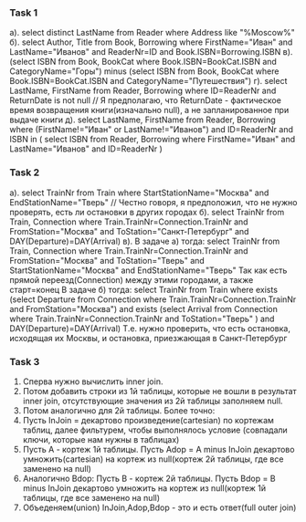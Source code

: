 ### Task 1
а). select distinct LastName from Reader where Address like "%Moscow%"
б). select Author, Title from Book, Borrowing where FirstName="Иван" and LastName="Иванов" and ReaderNr=ID and Book.ISBN=Borrowing.ISBN 
в). (select ISBN from Book, BookCat where Book.ISBN=BookCat.ISBN and CategoryName="Горы") minus (select ISBN from Book, BookCat where Book.ISBN=BookCat.ISBN and CategoryName="Путешествия")
г). select LastName, FirstName from Reader, Borrowing where ID=ReaderNr and ReturnDate is not null   // Я предполагаю, что ReturnDate - фактическое время возвращения книги(изначально null), а не запланированное при выдаче книги
д). select LastName, FirstName from Reader, Borrowing where (FirstName!="Иван" or LastName!="Иванов") and ID=ReaderNr and ISBN in 
	( select ISBN from Reader, Borrowing where FirstName="Иван" and LastName="Иванов" and ID=ReaderNr )
### Task 2
а). select TrainNr from Train where StartStationName="Москва" and EndStationName="Тверь"  // Честно говоря, я предположил, что не нужно проверять, есть ли остановки в других городах
б). select TrainNr from Train, Connection where Train.TrainNr=Connection.TrainNr and FromStation="Москва" and ToStation="Санкт-Петербург" and DAY(Departure)=DAY(Arrival) 
в). 
В задаче а) тогда:
	select TrainNr from Train, Connection where Train.TrainNr=Connection.TrainNr and FromStation="Москва" and ToStation="Тверь" and StartStationName="Москва" and EndStationName="Тверь"
Так как есть прямой переезд(Connection) между этими городами, а также старт=конец
В задаче б) тогда:
	select TrainNr from Train where exists (select Departure from Connection where Train.TrainNr=Connection.TrainNr and FromStation="Москва") and exists (select Arrival from Connection where Train.TrainNr=Connection.TrainNr and ToStation="Тверь" ) and DAY(Departure)=DAY(Arrival) 
Т.е. нужно проверить, что есть остановка, исходящая их Москвы, и остановка, приезжающая в Санкт-Петербург

### Task 3
1. Сперва нужно вычислить inner join. 
2. Потом добавить строки из 1й таблицы, которые не вошли в результат inner join, отсутствующие значения из 2й таблицы заполняем null.
3. Потом аналогично для 2й таблицы.
Более точно:
1. Пусть InJoin = декартово произведение(cartesian) по кортежам таблиц, далее фильтурем, чтобы выполнялось условие (совпадали ключи, которые нам нужны в таблицах)
2. Пусть A - кортеж 1й таблицы. Пусть Adop = A minus InJoin декартово умножить(cartesian) на кортеж из null(кортеж 2й таблицы, где все заменено на null)
3. Аналогично Bdop:
Пусть B - кортеж 2й таблицы. Пусть Bdop = B minus InJoin декартово умножить на кортеж из null(кортеж 1й таблицы, где все заменено на null)
4. Объеденяем(union) InJoin,Adop,Bdop - это и есть ответ(full outer join) 